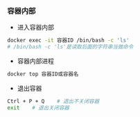
### 容器内部

* 进入容器内部

```bash
docker exec -it 容器ID /bin/bash -c 'ls'
# /bin/bash -c 'ls'是读取后面的字符串当做命令
```

* 容器内部进程

```bash
docker top 容器ID或容器名
```

* 退出容器
```bash
Ctrl + P + Q    # 退出不关闭容器 
exit	# 退出关闭容器
```
